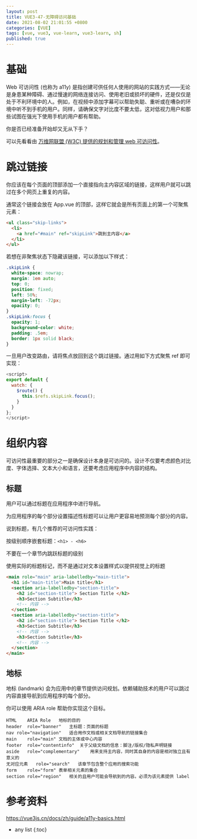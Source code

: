 ```yaml
---
layout: post
title: VUE3-47-无障碍访问基础
date: 2021-08-02 21:01:55 +0800
categories: [VUE]
tags: [vue, vue3, vue-learn, vue3-learn, sh]
published: true
---
```


# 基础

Web 可访问性 (也称为 a11y) 是指创建可供任何人使用的网站的实践方式——无论是身患某种障碍、通过慢速的网络连接访问、使用老旧或损坏的硬件，还是仅仅是处于不利环境中的人。例如，在视频中添加字幕可以帮助失聪、重听或在嘈杂的环境中听不到手机的用户。同样，请确保文字对比度不要太低，这对低视力用户和那些试图在强光下使用手机的用户都有帮助。

你是否已经准备开始却又无从下手？

可以先看看由 [万维网联盟 (W3C) 提供的规划和管理 web 可访问性](https://vue3js.cn/docs/zh/guide/a11y-standards.html#%E7%BD%91%E7%BB%9C%E5%86%85%E5%AE%B9%E6%97%A0%E9%9A%9C%E7%A2%8D%E6%8C%87%E5%8D%97-wcag)。

# 跳过链接

你应该在每个页面的顶部添加一个直接指向主内容区域的链接，这样用户就可以跳过在多个网页上重复的内容。

通常这个链接会放在 App.vue 的顶部，这样它就会是所有页面上的第一个可聚焦元素：

```html
<ul class="skip-links">
  <li>
    <a href="#main" ref="skipLink">跳到主内容</a>
  </li>
</ul>
```

若想在非聚焦状态下隐藏该链接，可以添加以下样式：

```css
.skipLink {
  white-space: nowrap;
  margin: 1em auto;
  top: 0;
  position: fixed;
  left: 50%;
  margin-left: -72px;
  opacity: 0;
}
.skipLink:focus {
  opacity: 1;
  background-color: white;
  padding: .5em;
  border: 1px solid black;
}
```

一旦用户改变路由，请将焦点放回到这个跳过链接。通过用如下方式聚焦 ref 即可实现：

```js
<script>
export default {
  watch: {
    $route() {
      this.$refs.skipLink.focus();
    }
  }
};
</script>
```

# 组织内容

可访问性最重要的部分之一是确保设计本身是可访问的。设计不仅要考虑颜色对比度、字体选择、文本大小和语言，还要考虑应用程序中内容的结构。

## 标题

用户可以通过标题在应用程序中进行导航。

为应用程序的每个部分设置描述性标题可以让用户更容易地预测每个部分的内容。

说到标题，有几个推荐的可访问性实践：

按级别顺序嵌套标题：`<h1> - <h6>`

不要在一个章节内跳跃标题的级别

使用实际的标题标记，而不是通过对文本设置样式以提供视觉上的标题

```html
<main role="main" aria-labelledby="main-title">
  <h1 id="main-title">Main title</h1>
  <section aria-labelledby="section-title">
    <h2 id="section-title"> Section Title </h2>
    <h3>Section Subtitle</h3>
    <!-- 内容 -->
  </section>
  <section aria-labelledby="section-title">
    <h2 id="section-title"> Section Title </h2>
    <h3>Section Subtitle</h3>
    <!-- 内容 -->
    <h3>Section Subtitle</h3>
    <!-- 内容 -->
  </section>
</main>
```

## 地标

地标 (landmark) 会为应用中的章节提供访问规划。依赖辅助技术的用户可以跳过内容直接导航到应用程序的每个部分。

你可以使用 ARIA role 帮助你实现这个目标。

```
HTML	ARIA Role	地标的目的
header	role="banner"	主标题：页面的标题
nav	role="navigation"	适合用作文档或相关文档导航的链接集合
main	role="main"	文档的主体或中心内容
footer	role="contentinfo"	关于父级文档的信息：脚注/版权/隐私声明链接
aside	role="complementary"	用来支持主内容，同时其自身的内容是相对独立且有意义的
无对应元素	role="search"	该章节包含整个应用的搜索功能
form	role="form"	表单相关元素的集合
section	role="region"	相关的且用户可能会导航到的内容。必须为该元素提供 label
```

# 参考资料

https://vue3js.cn/docs/zh/guide/a11y-basics.html

* any list
{:toc}